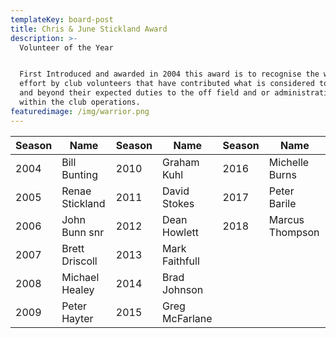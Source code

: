 ```yaml
---
templateKey: board-post
title: Chris & June Stickland Award
description: >-
  Volunteer of the Year


  First Introduced and awarded in 2004 this award is to recognise the work and
  effort by club volunteers that have contributed what is considered to be above
  and beyond their expected duties to the off field and or administration duties
  within the club operations.
featuredimage: /img/warrior.png
---
```

| **Season** | **Name**        | **Season** | **Name**       | **Season** | **Name**        |
| ---------- | --------------- | ---------- | -------------- | ---------- | --------------- |
| 2004       | Bill Bunting    | 2010       | Graham Kuhl    | 2016       | Michelle Burns  |
| 2005       | Renae Stickland | 2011       | David Stokes   | 2017       | Peter Barile    |
| 2006       | John Bunn snr   | 2012       | Dean Howlett   | 2018       | Marcus Thompson |
| 2007       | Brett Driscoll  | 2013       | Mark Faithfull |            |                 |
| 2008       | Michael Healey  | 2014       | Brad Johnson   |            |                 |
| 2009       | Peter Hayter    | 2015       | Greg McFarlane |            |                 |
